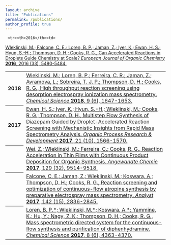 ```yaml
---
layout: archive
title: "Publications"
permalink: /publications/
author_profile: true
---
```


<table>
  
  <tr><th>2018</th><td>
    <a href="https://pubs.rsc.org/en/Content/ArticleLanding/2018/SC/C7SC04606E#!divAbstract" target ="_blank"><u>Wleklinski, M.</u>; Loren, B. P.; Ferreira, C. R.; Jaman, Z.; Avramova, L.; Sobreira, T. J. P.; Thompson, D. H.; Cooks, R. G., High throughput reaction screening using desorption electrospray ionization mass spectrometry. <em>Chemical Science</em> <strong>2018</strong>, 9 (6), 1647-1653.</a> 
   </td></tr>

   <tr><th>2017</th><td>
  <a href="https://pubs.acs.org/doi/abs/10.1021/acs.oprd.7b00218" target ="_blank"> Ewan, H. S.; Iyer, K.; Hyun, S.-H.; <u>Wleklinski, M.</u>; Cooks, R. G.; Thompson, D. H., Multistep Flow Synthesis of Diazepam Guided by Droplet-Accelerated Reaction Screening with Mechanistic Insights from Rapid Mass Spectrometry Analysis. <em>Organic Process Research & Development</em> <strong>2017</strong>, 21 (10), 1566-1570. </a>
  </td></tr>
  
   <tr><th></th><td>  
<a href ="https://onlinelibrary.wiley.com/doi/abs/10.1002/ange.201704520" target ="_blank"> Wei, Z.; <u>Wleklinski, M.</u>; Ferreira, C.; Cooks, R. G., Reaction Acceleration in Thin Films with Continuous Product Deposition for Organic Synthesis. <em>Angewandte Chemie</em> <strong>2017</strong>, 129 (32), 9514-9518. </a>
   </td></tr>

   <tr><th></th><td> 
  <a href ="https://pubs.rsc.org/en/content/articlelanding/2017/an/c7an00622e/unauth#!divAbstract" target ="_blank"> Falcone, C. E.; Jaman, Z.; <u>Wleklinski, M.</u>; Koswara, A.; Thompson, D. H.; Cooks, R. G., Reaction screening and optimization of continuous-flow atropine synthesis by preparative electrospray mass spectrometry. <em>Analyst</em> <strong>2017</strong>, 142 (15), 2836-2845. </a>
  </td></tr>
  
   <tr><th></th><td> 
  <a href ="https://pubs.rsc.org/en/Content/ArticleLanding/2017/SC/C7SC00905D#!divAbstract" target ="_blank"> Loren, B. P.*; <u>Wleklinski, M.*</u>; Koswara, A.*; Yammine, K.; Hu, Y.; Nagy, Z. K.; Thompson, D. H.; Cooks, R. G., Mass spectrometric directed system for the continuous-flow synthesis and purification of diphenhydramine. <em>Chemical Science</em> <strong>2017</strong>, 8 (6), 4363-4370. </a>
   </td></tr> 
  
     <tr><th>2016</th><td> 
<a href ="https://onlinelibrary.wiley.com/doi/abs/10.1002/ejoc.201601270" target ="_blank">     
  <u>Wleklinski, M.</u>; Falcone, C. E.; Loren, B. P.; Jaman, Z.; Iyer, K.; Ewan, H. S.; Hyun, S.-H.; Thompson, D. H.; Cooks, R. G., Can Accelerated Reactions in Droplets Guide Chemistry at Scale? <em>European Journal of Organic Chemistry</em> <strong>2016</strong>, 2016 (33), 5480-5484. </a>
     </td></tr> 
